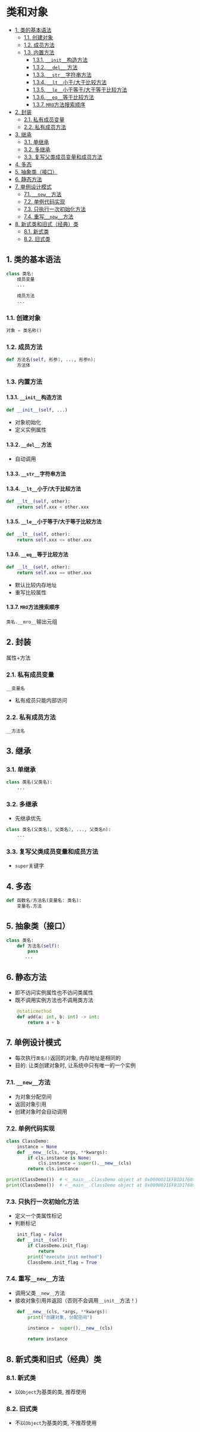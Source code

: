 # 类和对象
<!-- TOC -->

- [1. 类的基本语法](#1-类的基本语法)
    - [1.1. 创建对象](#11-创建对象)
    - [1.2. 成员方法](#12-成员方法)
    - [1.3. 内置方法](#13-内置方法)
        - [1.3.1. `__init__`构造方法](#131-__init__构造方法)
        - [1.3.2. `__del__` 方法](#132-__del__-方法)
        - [1.3.3. `__str__`字符串方法](#133-__str__字符串方法)
        - [1.3.4. `__lt__`小于/大于比较方法](#134-__lt__小于大于比较方法)
        - [1.3.5. `__le__`小于等于/大于等于比较方法](#135-__le__小于等于大于等于比较方法)
        - [1.3.6. `__eq__`等于比较方法](#136-__eq__等于比较方法)
        - [1.3.7. `MRO`方法搜索顺序](#137-mro方法搜索顺序)
- [2. 封装](#2-封装)
    - [2.1. 私有成员变量](#21-私有成员变量)
    - [2.2. 私有成员方法](#22-私有成员方法)
- [3. 继承](#3-继承)
    - [3.1. 单继承](#31-单继承)
    - [3.2. 多继承](#32-多继承)
    - [3.3. 复写父类成员变量和成员方法](#33-复写父类成员变量和成员方法)
- [4. 多态](#4-多态)
- [5. 抽象类（接口）](#5-抽象类接口)
- [6. 静态方法](#6-静态方法)
- [7. 单例设计模式](#7-单例设计模式)
    - [7.1. `__new__`方法](#71-__new__方法)
    - [7.2. 单例代码实现](#72-单例代码实现)
    - [7.3. 只执行一次初始化方法](#73-只执行一次初始化方法)
    - [7.4. 重写`__new__`方法](#74-重写__new__方法)
- [8. 新式类和旧式（经典）类](#8-新式类和旧式经典类)
    - [8.1. 新式类](#81-新式类)
    - [8.2. 旧式类](#82-旧式类)

<!-- /TOC -->
## 1. 类的基本语法

```python
class 类名:
    成员变量
    ...
    
    成员方法
    ...
```

### 1.1. 创建对象

```python
对象 = 类名称()
```

### 1.2. 成员方法

```python
def 方法名(self, 形参1, ..., 形参n):
    方法体
```

### 1.3. 内置方法
#### 1.3.1. `__init__`构造方法
```python
def __init__(self, ...)
```

-   对象初始化
-   定义实例属性

#### 1.3.2. `__del__` 方法

- 自动调用

#### 1.3.3. `__str__`字符串方法

#### 1.3.4. `__lt__`小于/大于比较方法

```python
def __lt__(self, other):
	return self.xxx < other.xxx
```

#### 1.3.5. `__le__`小于等于/大于等于比较方法
```python
def __lt__(self, other):
	return self.xxx <= other.xxx
```
#### 1.3.6. `__eq__`等于比较方法
```python
def __lt__(self, other):
	return self.xxx == other.xxx
```
- 默认比较内存地址
- 重写比较属性

#### 1.3.7. `MRO`方法搜索顺序

`类名.__mro__`输出元组

## 2. 封装
属性+方法
### 2.1. 私有成员变量
`__变量名`

- 私有成员只能内部访问


### 2.2. 私有成员方法
`__方法名`

## 3. 继承

### 3.1. 单继承
```python
class 类名(父类名):
	...
```

### 3.2. 多继承
- 先继承优先
```python
class 类名(父类名1, 父类名2, ..., 父类名n):
	...
```

### 3.3. 复写父类成员变量和成员方法
- `super`关键字

## 4. 多态

```python
def 函数名/方法名(变量名: 类名):
    变量名.方法
```

## 5. 抽象类（接口）

 ```python
 class 类名:
     def 方法名(self):
         pass
    	...
 ```

## 6. 静态方法

-   即不访问实例属性也不访问类属性
-   既不调用实例方法也不调用类方法

```python
    @staticmethod
    def add(a: int, b: int) -> int:
        return a + b
```

## 7. 单例设计模式

-   每次执行`类名()`返回的对象, 内存地址是相同的
-   目的: 让类创建对象时, 让系统中只有唯一的一个实例

### 7.1. `__new__`方法

-   为对象分配空间
-   返回对象引用
-   创建对象时会自动调用

### 7.2. 单例代码实现

```python
class ClassDemo:
    instance = None
    def __new__(cls, *args, **kwargs):
        if cls.instance is None:
            cls.instance = super().__new__(cls)
        return cls.instance

print(ClassDemo())  # <__main__.ClassDemo object at 0x0000021EFB1D1760>
print(ClassDemo())  # <__main__.ClassDemo object at 0x0000021EFB1D1760>
```

### 7.3. 只执行一次初始化方法

-   定义一个类属性标记
-   判断标记

```python
    init_flag = False
    def __init__(self):
        if ClassDemo.init_flag:
            return
        print("execute init method")
        ClassDemo.init_flag = True
```



### 7.4. 重写`__new__`方法

-   调用父类`__new__`方法
-   接收对象引用并返回（否则不会调用`__init__`方法！）

```python
    def __new__(cls, *args, **kwargs):
        print("创建对象, 分配空间")

        instance =  super().__new__(cls)
        
        return instance
```

## 8. 新式类和旧式（经典）类

### 8.1. 新式类

-   以`Object`为基类的类, 推荐使用

### 8.2. 旧式类

-   不以`Object`为基类的类, 不推荐使用

